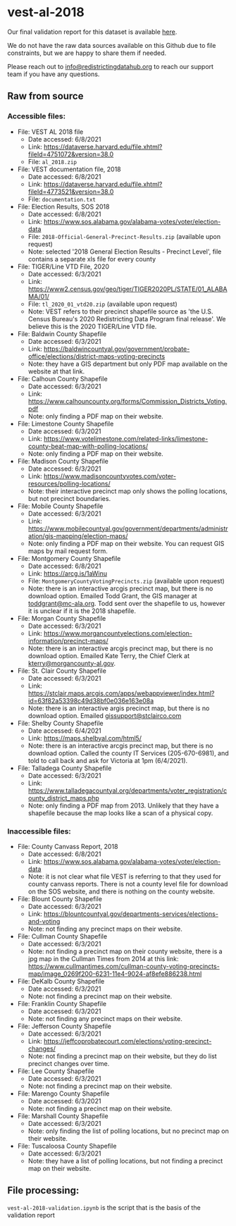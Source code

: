 # vest-al-2018

Our final validation report for this dataset is available [here](https://redistrictingdatahub.org/dataset/vest-2018-alabama-precinct-and-election-results/).

We do not have the raw data sources available on this Github due to file constraints, but we are happy to share them if needed. 

Please reach out to info@redistrictingdatahub.org to reach our support team if you have any questions.

## Raw from source

### Accessible files:

- File: VEST AL 2018 file
   - Date accessed: 6/8/2021
   - Link: https://dataverse.harvard.edu/file.xhtml?fileId=4751072&version=38.0
   - File: `al_2018.zip`
- File: VEST documentation file, 2018
   - Date accessed: 6/8/2021
   - Link: https://dataverse.harvard.edu/file.xhtml?fileId=4773521&version=38.0
   - File: `documentation.txt`
- File: Election Results, SOS 2018
   - Date accessed: 6/8/2021
   - Link: https://www.sos.alabama.gov/alabama-votes/voter/election-data
   - File: `2018-Official-General-Precinct-Results.zip` (available upon request)
   - Note: selected '2018 General Election Results - Precinct Level', file contains a separate xls file for every county
- File: TIGER/Line VTD File, 2020 
   - Date accessed: 6/3/2021
   - Link: https://www2.census.gov/geo/tiger/TIGER2020PL/STATE/01_ALABAMA/01/
   - File: `tl_2020_01_vtd20.zip` (available upon request)
   - Note: VEST refers to their precinct shapefile source as 'the U.S. Census Bureau's 2020 Redistricting Data Program final release'. We believe this is the 2020 TIGER/Line VTD file. 
- File: Baldwin County Shapefile
   - Date accessed: 6/3/2021
   - Link: https://baldwincountyal.gov/government/probate-office/elections/district-maps-voting-precincts
   - Note: they have a GIS department but only PDF map available on the website at that link. 
- File: Calhoun County Shapefile
   - Date accessed: 6/3/2021
   - Link: https://www.calhouncounty.org/forms/Commission_Districts_Voting.pdf
   - Note: only finding a PDF map on their website. 
- File: Limestone County Shapefile
   - Date accessed: 6/3/2021
   - Link: https://www.votelimestone.com/related-links/limestone-county-beat-map-with-polling-locations/
   - Note: only finding a PDF map on their website. 
- File: Madison County Shapefile
   - Date accessed: 6/3/2021
   - Link: https://www.madisoncountyvotes.com/voter-resources/polling-locations/
   - Note: their interactive precinct map only shows the polling locations, but not precinct boundaries. 
- File: Mobile County Shapefile
   - Date accessed: 6/3/2021
   - Link: https://www.mobilecountyal.gov/government/departments/administration/gis-mapping/election-maps/
   - Note: only finding a PDF map on their website. You can request GIS maps by mail request form. 
- File: Montgomery County Shapefile
   - Date accessed: 6/8/2021
   - Link: https://arcg.is/1aWinu
   - File: `MontgomeryCountyVotingPrecincts.zip` (available upon request)
   - Note: there is an interactive arcgis precinct map, but there is no download option. Emailed Todd Grant, the GIS manager at toddgrant@mc-ala.org. Todd sent over the shapefile to us, however it is unclear if it is the 2018 shapefile. 
- File: Morgan County Shapefile
   - Date accessed: 6/3/2021
   - Link: https://www.morgancountyelections.com/election-information/precinct-maps/
   - Note: there is an interactive arcgis precinct map, but there is no download option. Emailed Kate Terry, the Chief Clerk at kterry@morgancounty-al.gov. 
- File: St. Clair County Shapefile
   - Date accessed: 6/3/2021
   - Link: https://stclair.maps.arcgis.com/apps/webappviewer/index.html?id=63f82a53398c49d38bf0e036e163e08a
   - Note: there is an interactive argis precinct map, but there is no download option. Emailed gissupport@stclairco.com
- File: Shelby County Shapefile
   - Date accessed: 6/4/2021
   - Link: https://maps.shelbyal.com/html5/
   - Note: there is an interactive arcgis precinct map, but there is no download option. Called the county IT Services (205-670-6981), and told to call back and ask for Victoria at 1pm (6/4/2021). 
- File: Talladega County Shapefile
   - Date accessed: 6/3/2021
   - Link: https://www.talladegacountyal.org/departments/voter_registration/county_district_maps.php
   - Note: only finding a PDF map from 2013. Unlikely that they have a shapefile because the map looks like a scan of a physical copy. 
   
### Inaccessible files:

- File: County Canvass Report, 2018
   - Date accessed: 6/8/2021
   - Link: https://www.sos.alabama.gov/alabama-votes/voter/election-data
   - Note: it is not clear what file VEST is referring to that they used for county canvass reports. There is not a county level file for download on the SOS website, and there is nothing on the county website. 
- File: Blount County Shapefile
   - Date accessed: 6/3/2021
   - Link: https://blountcountyal.gov/departments-services/elections-and-voting
   - Note: not finding any precinct maps on their website. 
- File: Cullman County Shapefile
   - Date accessed: 6/3/2021
   - Note: not finding a precinct map on their county website, there is a jpg map in the Cullman Times from 2014 at this link: https://www.cullmantimes.com/cullman-county-voting-precincts-map/image_0269f200-6231-11e4-9024-af8efe886238.html
- File: DeKalb County Shapefile
   - Date accessed: 6/3/2021
   - Note: not finding a precinct map on their website. 
- File: Franklin County Shapefile
   - Date accessed: 6/3/2021
   - Note: not finding any precinct maps on their website. 
- File: Jefferson County Shapefile
   - Date accessed: 6/3/2021
   - Link: https://jeffcoprobatecourt.com/elections/voting-precinct-changes/
   - Note: not finding a precinct map on their website, but they do list precinct changes over time. 
- File: Lee County Shapefile
   - Date accessed: 6/3/2021
   - Note: not finding a precinct map on their website. 
- File: Marengo County Shapefile
   - Date accessed: 6/3/2021
   - Note: not finding a precinct map on their website. 
- File: Marshall County Shapefile
   - Date accessed: 6/3/2021
   - Note: only finding the list of polling locations, but no precinct map on their website. 
- File: Tuscaloosa County Shapefile
   - Date accessed: 6/3/2021
   - Note: they have a list of polling locations, but not finding a precinct map on their website. 

## File processing:

`vest-al-2018-validation.ipynb` is the script that is the basis of the validation report
